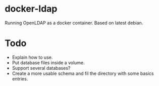 docker-ldap
===========

Running OpenLDAP as a docker container.
Based on latest debian.

# Todo
- Explain how to use.
- Put database files inside a volume.
- Support several databases?
- Create a more usable schema and fil the directory with some basics entries.

